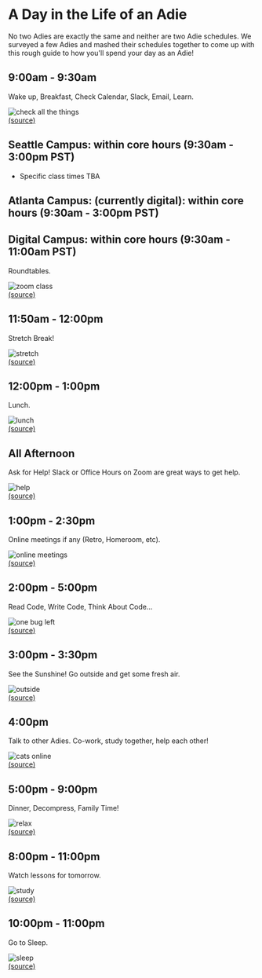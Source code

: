 # A Day in the Life of an Adie

No two Adies are exactly the same and neither are two Adie schedules.  We surveyed a few Adies and mashed their schedules together to come up with this rough guide to how you'll spend your day as an Adie!

## 9:00am - 9:30am

Wake up, Breakfast, Check Calendar, Slack, Email, Learn.

![check all the things](../assets/day_life/check_all_the_things.png)  
[(source)](http://hyperboleandahalf.blogspot.com/2010/06/this-is-why-ill-never-be-adult.html)

## Seattle Campus: within core hours (9:30am - 3:00pm PST) 
 - Specific class times TBA
## Atlanta Campus: (currently digital): within core hours (9:30am - 3:00pm PST) 
## Digital Campus: within core hours (9:30am - 11:00am PST)

Roundtables.

![zoom class](../assets/day_life/zoom_class_dance.gif)  
[(source)](https://www.vice.com/en/article/n7jaex/dance-church-is-thousands-of-peoples-favorite-quarantine-workout)

## 11:50am - 12:00pm

Stretch Break!

![stretch](../assets/day_life/stretch.jpeg)  
[(source)](https://www.petguide.com/blog/cat/whats-cats-stretching/)

## 12:00pm - 1:00pm

Lunch.

![lunch](../assets/day_life/lunch.gif)  
[(source)](https://giphy.com/gifs/sesamestreet-xT0xeMA62E1XIlup68)

## All Afternoon

Ask for Help!  Slack or Office Hours on Zoom are great ways to get help.

![help](../assets/day_life/help.gif)  
[(source)](https://giphy.com/gifs/schittscreek-schittscreek-pop-poptv-comedy-tv-funny-eugenelevy-danlevy-l0IycEw2wscAQzG6Y)

## 1:00pm - 2:30pm

Online meetings if any (Retro, Homeroom, etc).

![online meetings](../assets/day_life/zoom_class.gif)  
[(source)](https://tenor.com/view/bird-call-zoom-zoom-meeting-video-call-house-party-gif-18994265)

## 2:00pm - 5:00pm

Read Code, Write Code, Think About Code...

![one bug left](../assets/day_life/one_bug_left.png)  
[(source)](https://me.me/i/only-one-bug-left-in-the-code-we-fix-it-21102264)

## 3:00pm - 3:30pm

See the Sunshine!  Go outside and get some fresh air.

![outside](../assets/day_life/outside.jpg)  
[(source)](https://pixabay.com/photos/puppy-run-running-dog-pet-animal-5193507/)

## 4:00pm

Talk to other Adies.  Co-work, study together, help each other!

![cats online](../assets/day_life/cats_online.jpg)  
[(source)](https://unsplash.com/photos/d6n3J882SkM)

## 5:00pm - 9:00pm

Dinner, Decompress, Family Time!

![relax](../assets/day_life/family.gif)  
[(source)](https://giphy.com/gifs/augh-AmQ3y8XsZq9Q4)

## 8:00pm - 11:00pm

Watch lessons for tomorrow.

![study](../assets/day_life/cat_computer.gif)  
[(source)](https://tenor.com/view/computer-cat-working-gif-7817705)

## 10:00pm - 11:00pm

Go to Sleep.

![sleep](../assets/day_life/sleep.jpg)  
[(source)](https://www.boredpanda.com/sleeping-dogs-human-bed/?media_id=214798)
